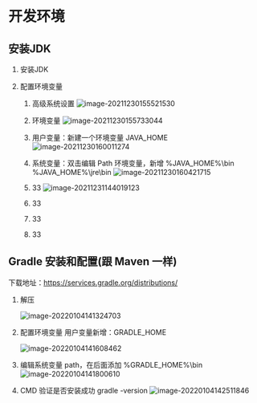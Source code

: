 # 开发环境

## 安装JDK

1. 安装JDK

2. 配置环境变量

   1. 高级系统设置
      ![image-20211230155521530](D:\project\huan415\JavaYang\工具\环境\assets\image-20211230155521530.png)

      

   2. 环境变量
      ![image-20211230155733044](D:\project\huan415\JavaYang\工具\环境\assets\image-20211230155733044.png)

      

   3. 用户变量：新建一个环境变量 JAVA_HOME
      ![image-20211230160011274](D:\project\huan415\JavaYang\工具\环境\assets\image-20211230160011274.png)

      

   4. 系统变量：双击编辑 Path 环境变量，新增 %JAVA_HOME%\bin   %JAVA_HOME%\jre\bin
      ![image-20211230160421715](D:\project\huan415\JavaYang\工具\环境\assets\image-20211230160421715.png)

      

   5. 33
      ![image-20211231144019123](D:\project\huan415\JavaYang\工具\环境\assets\image-20211231144019123.png)
   
   6. 33
   
   7. 33
   
   8. 33



## Gradle 安装和配置(跟 Maven 一样)

下载地址：https://services.gradle.org/distributions/

1. 解压

   ![image-20220104141324703](D:\project\huan415\JavaYang\工具\环境\assets\image-20220104141324703.png)

2. 配置环境变量
   用户变量新增：GRADLE_HOME

   ![image-20220104141608462](D:\project\huan415\JavaYang\工具\环境\assets\image-20220104141608462.png)

   

3. 编辑系统变量 path，在后面添加 %GRADLE_HOME%\bin
   ![image-20220104141800610](D:\project\huan415\JavaYang\工具\环境\assets\image-20220104141800610.png)
   
   
   
4. CMD 验证是否安装成功 gradle -version
   ![image-20220104142511846](D:\project\huan415\JavaYang\工具\环境\assets\image-20220104142511846.png)